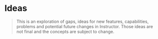 # Ideas

> This is an exploration of gaps, ideas for new features, capabilities, problems and potential future changes in Instructor. Those ideas are not final and the concepts are subject to change.
